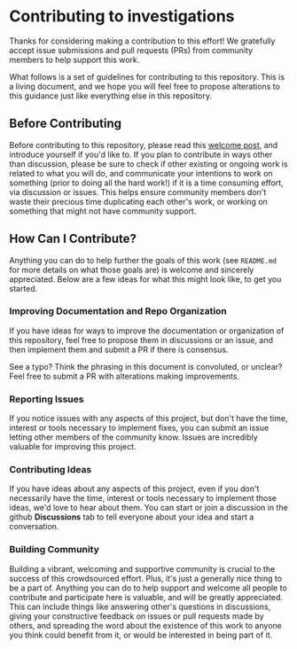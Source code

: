 # Contributing to investigations

Thanks for considering making a contribution to this effort! We gratefully accept issue submissions and pull requests (PRs) from community members to help support this work.

What follows is a set of guidelines for contributing to this repository. This is a living document, and we hope you will feel free to propose alterations to this guidance just like everything else in this repository.

## Before Contributing

Before contributing to this repository, please read this [welcome post](https://github.com/TPAFS/investigations/discussions/8), and introduce yourself if you'd like to. If you plan to contribute in ways other than discussion, please be sure to check if other existing or ongoing work is related to what you will do, and communicate your intentions to work on something (prior to doing all the hard work!) if it is a time consuming effort, via discussion or issues. This helps ensure community members don't waste their precious time duplicating each other's work, or working on something that might not have community support.

## How Can I Contribute?

Anything you can do to help further the goals of this work (see `README.md` for more details on what those goals are) is welcome
and sincerely appreciated. Below are a few ideas for what this might look like, to get you started.

### Improving Documentation and Repo Organization

If you have ideas for ways to improve the documentation or organization of this repository, feel free to propose them in discussions or an issue, and then implement them and submit a PR if there is consensus.

See a typo? Think the phrasing in this document is convoluted, or unclear? Feel free to submit a PR with alterations making improvements.

### Reporting Issues

If you notice issues with any aspects of this project, but don't have the time, interest or tools necessary to implement fixes, you can submit an issue letting other members of the community know. Issues are incredibly valuable for improving this project.

### Contributing Ideas

If you have ideas about any aspects of this project, even if you don't necessarily have the time, interest or tools necessary to implement those ideas, we'd love to hear about them. You can start or join a discussion in the github **Discussions** tab to tell everyone about your idea and start a conversation.


### Building Community

Building a vibrant, welcoming and supportive community is crucial to the success of this crowdsourced effort. Plus, it's just a generally nice thing to be a part of. Anything you can do to help support and welcome all people to contribute and participate here is valuable, and will be greatly appreciated. This can include things like answering other's questions in discussions, giving your constructive feedback on issues or pull requests made by others, and spreading the word about the existence of this work to anyone you think could benefit from it, or would be interested in being part of it.



